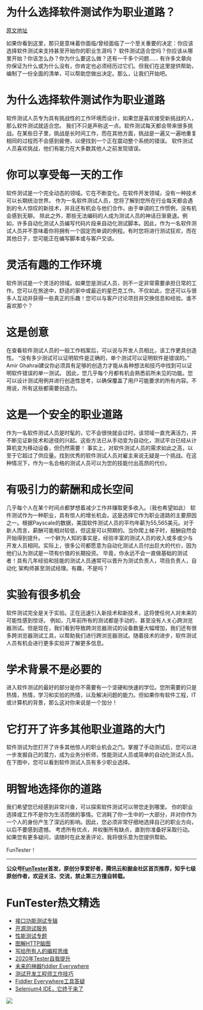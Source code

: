 # 为什么选择软件测试作为职业道路？

[原文地址](https://www.javacodegeeks.com/2019/01/why-choose-software-testing-as-a-career-path.html)

如果你看到这里，那只是意味着你面临/曾经面临了一个至关重要的决定：你应该选择软件测试来支持甚至开始你的职业生涯吗？
软件测试适合您吗？你应该从哪里开始？你该怎么办？你为什么要这么做？还有一千多个问题......
有许多文章向你保证为什么或为什么没有，你肯定也必须经历过它们。但我们在这里提供帮助，编制了一份全面的清单，可以帮助您做出决定。那么，让我们开始吧。

# 为什么选择软件测试作为职业道路

软件测试人员专为具有挑战性的工作环境而设计，如果您是喜欢接受新挑战的人，那么软件测试就适合您。
我们不只是声称这一点。软件测试每天都会带来很多挑战。在某些日子里，挑战是长时间工作，而在其他方面，挑战是一遍又一遍地重复相同的过程而不会感到疲倦，以便找到一个正在震动整个系统的错误。
软件测试人员喜欢挑战，他们有能力在大多数其他人之前发现错误。

# 你可以享受每一天的工作

软件测试是一个完全动态的领域。它在不断变化。在软件开发领域，没有一种技术可以长期统治世界。
作为一名软件测试人员，您将了解到您所在行业每天都会遇到的令人惊叹的新技术，并且还有机会与他们合作。由于单调的工作惯例，没有机会感到无聊。
除此之外，那些无法编码的人成为测试人员的神话日渐衰退。例如，许多自动化测试人员编写代码片段来自动化测试脚本。因此，作为一名软件测试人员并不意味着你将拥有一个固定而单调的例程。有时您将进行测试狂欢，而在其他日子，您可能正在编写脚本或与客户交谈。

# 灵活有趣的工作环境

软件测试是一个灵活的领域。如果您是测试人员，则不一定非常需要承担日常的工作。您可以在旅途中，舒适的家中或最近的星巴克工作。不仅如此，您还可以与很多人互动并获得一些真正的乐趣！您可以与客户讨论项目并交换信息和经验。谁不喜欢那个？

# 这是创意

在查看软件测试人员的一般工作档案后，可以说与开发人员相比，该工作更具创造性。
“没有多少测试可以证明软件是正确的，单个测试可以证明软件是错误的。” Amir Ghahrai建议你必须具有足够的创造力才能从各种想法和技巧中找到可以证明软件错误的单一测试。
因此，您几乎每个月都有机会熟悉前所未见的功能。您可以设计测试用例并进行创造性思考，以确保覆盖了用户可能要求的所有内容。不用说，所有这些都需要创造力。

# 这是一个安全的职业道路

作为一名软件测试人员是时髦的，它不会很快就会过时。该领域一直充满活力，并不断见证新技术和途径的兴起。这些方法已从手动变为自动化，测试平台已经从计算机变为移动设备，但仍然需要！
事实上，对软件测试人员的需求如此之高，以至于它超过了供应量。找到优秀的软件测试人员对雇主来说无疑是一个挑战。在这种情况下，作为一名合格的测试人员可以为您的技能付出高昂的代价。

# 有吸引力的薪酬和成长空间

几乎每个人在某个时间点都梦想着减少工作并赚取更多收入。（我也希望如此）
软件测试作为一种职业，具有惊人的增长机会。这是选择它作为职业道路的主要原因之一。根据Payscale的数据，美国软件测试人员的平均年薪为55,565美元。对于新人而言，薪酬可能相对较低，但这是可以预期的。当你爬上梯子时，报酬自然会开始得到提升。
一个鲜为人知的事实是，经验丰富的测试人员的收入或多或少与开发人员相同。实际上，很多公司都愿意为自动化测试人员付出巨大的代价，因为他们认为测试是一项有价值的长期投资。
毕竟，你永远不会一直做基础的测试者！具有几年经验和技能的测试人员通常可以晋升为测试负责人，项目负责人，自动化
架构师甚至测试经理。有趣，不是吗？

# 实验有很多机会

软件测试完全是关于实验。正在迅速引入新技术和新技术，这将使任何人对未来的可能性感到惊讶。
例如，几年前所有的测试都是手动的，甚至没有人关心跨浏览器测试。但是现在，我们看到导致跨浏览器测试的设备数量大幅增加，我们还有很多跨浏览器测试工具，以帮助我们进行跨浏览器测试。随着技术的进步，软件测试人员有机会进行更多实验并了解更多信息。

# 学术背景不是必要的

进入软件测试的最好的部分是你不需要有一个坚硬和快速的学位。您所需要的只是热情，热情，学习和实验的热情，以及解决问题的能力。但如果你有软件工程，IT或计算机的背景，那么这对你来说是一个加分！

# 它打开了许多其他职业道路的大门

软件测试为您打开了许多其他惊人的职业机会之门。掌握了手动测试后，您可以进一步发掘自己的潜力，成为业务分析师，性能测试人员或简单的自动化测试人员。
在下图中，您可以看到软件测试人员有多少职业选择。

# 明智地选择你的道路

我们希望您已经感到非常兴奋，可以探索软件测试可以带您走到哪里。
你的职业选择或工作不是你为生活而做的事情。它消耗了你一生中的一大部分，并对你作为一个人的身份产生了深远的影响。因此，您必须非常仔细地选择自己的职业方向，以后不要感到遗憾。
考虑所有优点，并权衡所有缺点，直到你准备好采取行动。如果您有更多疑问，请随时在此发表评论，我将很乐意为您提供帮助。

FunTester！


----
**公众号[FunTester](https://mp.weixin.qq.com/s/s7ZmCNBYy3j-71JFbtgneg)首发，原创分享爱好者，腾讯云和掘金社区首页推荐，知乎七级原创作者，欢迎关注、交流，禁止第三方擅自转载。**

FunTester热文精选
=

- [接口功能测试专辑](https://mp.weixin.qq.com/mp/appmsgalbum?action=getalbum&album_id=1321895538945638401&__biz=MzU4MTE2NDEyMQ==#wechat_redirect)
- [开源测试服务](https://mp.weixin.qq.com/s/ZOs0cp_vt6_iiundHaKk4g)
- [性能测试专题](https://mp.weixin.qq.com/mp/appmsgalbum?action=getalbum&album_id=1319027448301961218&__biz=MzU4MTE2NDEyMQ==#wechat_redirect)
- [图解HTTP脑图](https://mp.weixin.qq.com/s/100Vm8FVEuXs0x6rDGTipw)
- [写给所有人的编程思维](https://mp.weixin.qq.com/s/Oj33UCnYfbUgzsBzEm2GPQ)
- [2020年Tester自我提升](https://mp.weixin.qq.com/s/vuhUp85_6Sbg6ReAN3TTSQ)
- [未来的神器fiddler Everywhere](https://mp.weixin.qq.com/s/-BSuHR6RPkdv8R-iy47MLQ)
- [测试开发工程师工作技巧](https://mp.weixin.qq.com/s/TvrUCisja5Zbq-NIwy_2fQ)
- [Fiddler Everywhere工具答疑](https://mp.weixin.qq.com/s/2peWMJ-rgDlVjs3STNeS1Q)
- [Selenium4 IDE，它终于来了](https://mp.weixin.qq.com/s/XNotlZvFpmBmBQy1pYifOw)


![](https://mmbiz.qpic.cn/mmbiz_png/13eN86FKXzCcsLRmf6VicSKFPfvMT8p7eg7iaBGgPxmbNxHsBcOic2rcw1TCvS1PTGC6WkRFXA7yoqr2bVlrEQqlA/640?wx_fmt=png&tp=webp&wxfrom=5&wx_lazy=1&wx_co=1)
